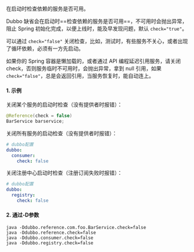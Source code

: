 在启动时检查依赖的服务是否可用。

Dubbo 缺省会在启动时==检查依赖的服务是否可用==，不可用时会抛出异常，阻止 Spring 初始化完成，以便上线时，能及早发现问题，默认 `check="true"`。

可以通过 `check="false"` 关闭检查，比如，测试时，有些服务不关心，或者出现了循环依赖，必须有一方先启动。

如果你的 Spring 容器是懒加载的，或者通过 API 编程延迟引用服务，请关闭 check，否则服务临时不可用时，会抛出异常，拿到 null 引用，如果 `check="false"`，总是会返回引用，当服务恢复时，能自动连上。

#### 1. 示例

关闭某个服务的启动时检查（没有提供者时报错）：

```java
@Reference(check = false)
BarService barservice;
```

关闭所有服务的启动检查（没有提供者时报错）：

```yaml
# dubbo配置
dubbo:
  consumer:
    check: false
```

关闭注册中心启动时检查（注册订阅失败时报错）：

```yaml
# dubbo配置
dubbo:
  registry:
    check: false
```

#### 2. 通过-D参数

```shell
java -Ddubbo.reference.com.foo.BarService.check=false
java -Ddubbo.reference.check=false
java -Ddubbo.consumer.check=false 
java -Ddubbo.registry.check=false
```